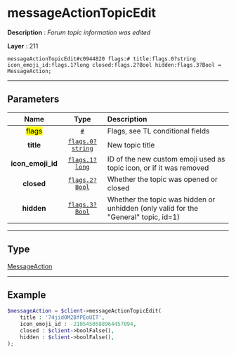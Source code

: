 # messageActionTopicEdit

**Description** : *Forum topic information was edited*

**Layer** : 211

```tl
messageActionTopicEdit#c0944820 flags:# title:flags.0?string icon_emoji_id:flags.1?long closed:flags.2?Bool hidden:flags.3?Bool = MessageAction;
```

---

## Parameters

| Name | Type | Description |
| :---: | :---: | :--- |
| <mark>flags</mark> | [`#`](type/#) | Flags, see TL conditional fields |
| **title** | [`flags.0?string`](type/string) | New topic title |
| **icon_emoji_id** | [`flags.1?long`](type/long) | ID of the new custom emoji used as topic icon, or if it was removed |
| **closed** | [`flags.2?Bool`](type/Bool) | Whether the topic was opened or closed |
| **hidden** | [`flags.3?Bool`](type/Bool) | Whether the topic was hidden or unhidden (only valid for the "General" topic, id=1) |

---

## Type

[MessageAction](type/MessageAction)

---

## Example

```php
$messageAction = $client->messageActionTopicEdit(
	title : '74jidOM2BfPEoUIT',
	icon_emoji_id : -2105450588964457094,
	closed : $client->boolFalse(),
	hidden : $client->boolFalse(),
);
```